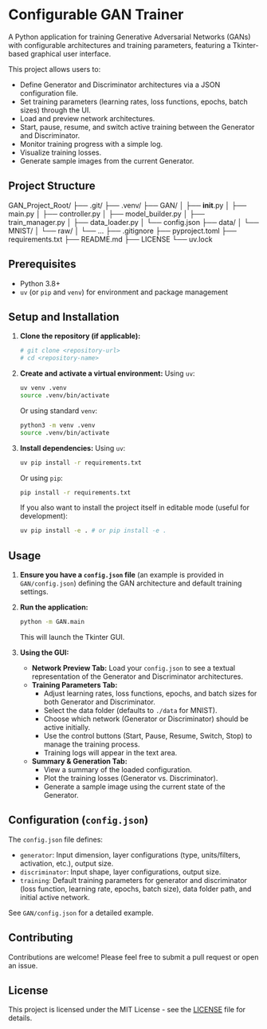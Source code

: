 # Configurable GAN Trainer

A Python application for training Generative Adversarial Networks (GANs) with configurable architectures and training parameters, featuring a Tkinter-based graphical user interface.

This project allows users to:

- Define Generator and Discriminator architectures via a JSON configuration file.
- Set training parameters (learning rates, loss functions, epochs, batch sizes) through the UI.
- Load and preview network architectures.
- Start, pause, resume, and switch active training between the Generator and Discriminator.
- Monitor training progress with a simple log.
- Visualize training losses.
- Generate sample images from the current Generator.

## Project Structure

GAN_Project_Root/
├── .git/
├── .venv/
├── GAN/
│ ├── **init**.py
│ ├── main.py
│ ├── controller.py
│ ├── model_builder.py
│ ├── train_manager.py
│ ├── data_loader.py
│ └── config.json
├── data/
│ └── MNIST/
│ └── raw/
│ └── ...
├── .gitignore
├── pyproject.toml
├── requirements.txt
├── README.md
├── LICENSE
└── uv.lock

## Prerequisites

- Python 3.8+
- `uv` (or `pip` and `venv`) for environment and package management

## Setup and Installation

1.  **Clone the repository (if applicable):**

    ```bash
    # git clone <repository-url>
    # cd <repository-name>
    ```

2.  **Create and activate a virtual environment:**
    Using `uv`:

    ```bash
    uv venv .venv
    source .venv/bin/activate
    ```

    Or using standard `venv`:

    ```bash
    python3 -m venv .venv
    source .venv/bin/activate
    ```

3.  **Install dependencies:**
    Using `uv`:
    ```bash
    uv pip install -r requirements.txt
    ```
    Or using `pip`:
    ```bash
    pip install -r requirements.txt
    ```
    If you also want to install the project itself in editable mode (useful for development):
    ```bash
    uv pip install -e . # or pip install -e .
    ```

## Usage

1.  **Ensure you have a `config.json` file** (an example is provided in `GAN/config.json`) defining the GAN architecture and default training settings.
2.  **Run the application:**

    ```bash
    python -m GAN.main
    ```

    This will launch the Tkinter GUI.

3.  **Using the GUI:**
    - **Network Preview Tab:** Load your `config.json` to see a textual representation of the Generator and Discriminator architectures.
    - **Training Parameters Tab:**
      - Adjust learning rates, loss functions, epochs, and batch sizes for both Generator and Discriminator.
      - Select the data folder (defaults to `./data` for MNIST).
      - Choose which network (Generator or Discriminator) should be active initially.
      - Use the control buttons (Start, Pause, Resume, Switch, Stop) to manage the training process.
      - Training logs will appear in the text area.
    - **Summary & Generation Tab:**
      - View a summary of the loaded configuration.
      - Plot the training losses (Generator vs. Discriminator).
      - Generate a sample image using the current state of the Generator.

## Configuration (`config.json`)

The `config.json` file defines:

- `generator`: Input dimension, layer configurations (type, units/filters, activation, etc.), output size.
- `discriminator`: Input shape, layer configurations, output size.
- `training`: Default training parameters for generator and discriminator (loss function, learning rate, epochs, batch size), data folder path, and initial active network.

See `GAN/config.json` for a detailed example.

## Contributing

Contributions are welcome! Please feel free to submit a pull request or open an issue.

## License

This project is licensed under the MIT License - see the [LICENSE](LICENSE) file for details.
